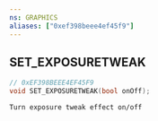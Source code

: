 ```yaml
---
ns: GRAPHICS
aliases: ["0xef398beee4ef45f9"]
---
```

## SET_EXPOSURETWEAK

```c
// 0xEF398BEEE4EF45F9
void SET_EXPOSURETWEAK(bool onOff);
```

```
Turn exposure tweak effect on/off
```
